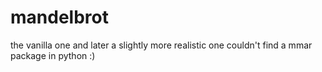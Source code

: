 # mandelbrot
the vanilla one and later a slightly more realistic one
couldn't find a mmar package in python :)
